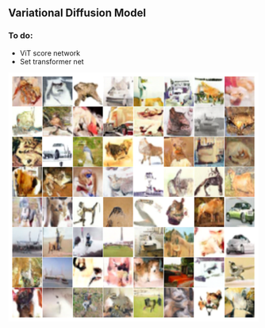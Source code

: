 ## Variational Diffusion Model

### To do:
* ViT score network
* Set transformer net

![alt text](https://github.com/homerjed/vdm/blob/master/generated.png?raw=true)